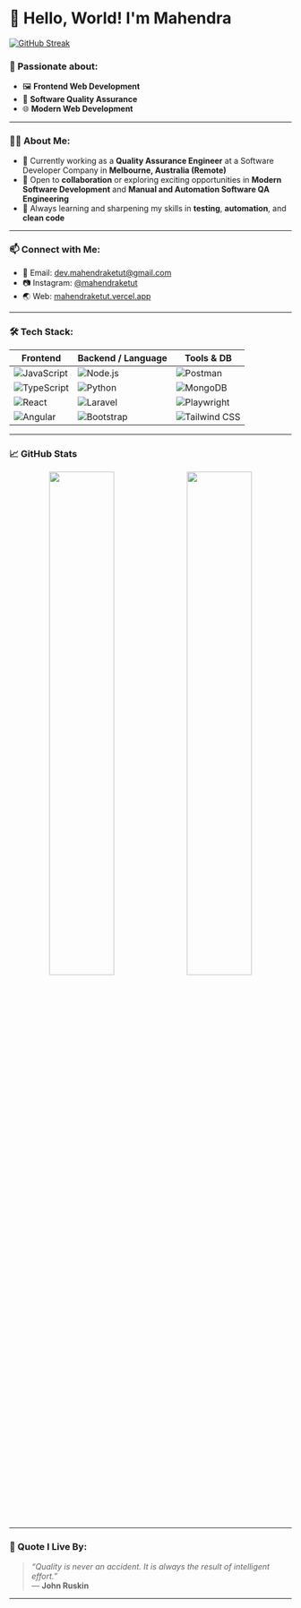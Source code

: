 # 👋 Hello, World! I'm Mahendra

[![GitHub Streak](https://streak-stats.demolab.com/?user=mahendraketut&theme=tokyonight)](https://git.io/streak-stats)

### 🚀 Passionate about:
- 🖼️ **Frontend Web Development**
- 🧪 **Software Quality Assurance**
- 🌐 **Modern Web Development**

---

### 👨‍💻 About Me:
- 🎯 Currently working as a **Quality Assurance Engineer** at a Software Developer Company in **Melbourne, Australia (Remote)** 
- 🤝 Open to **collaboration** or exploring exciting opportunities in **Modern Software Development** and **Manual and Automation Software QA Engineering**  
- 🌱 Always learning and sharpening my skills in **testing**, **automation**, and **clean code**

---

### 📫 Connect with Me:
- 📧 Email: [dev.mahendraketut@gmail.com](mailto:dev.mahendraketut@gmail.com)  
- 📷 Instagram: [@mahendraketut](https://instagram.com/mahendraketut)
- 🌏 Web: [mahendraketut.vercel.app](https://mahendraketut.vercel.app)

---

### 🛠️ Tech Stack:
| Frontend | Backend / Language | Tools & DB |
|----------|--------------------|------------|
| ![JavaScript](https://img.shields.io/badge/-JavaScript-F7DF1E?style=flat&logo=javascript&logoColor=black) | ![Node.js](https://img.shields.io/badge/-Node.js-339933?style=flat&logo=node.js&logoColor=white) | ![Postman](https://img.shields.io/badge/-Postman-FF6C37?style=flat&logo=postman&logoColor=white) |
| ![TypeScript](https://img.shields.io/badge/-TypeScript-3178C6?style=flat&logo=typescript&logoColor=white) | ![Python](https://img.shields.io/badge/-Python-3776AB?style=flat&logo=python&logoColor=white) | ![MongoDB](https://img.shields.io/badge/-MongoDB-47A248?style=flat&logo=mongodb&logoColor=white) |
| ![React](https://img.shields.io/badge/-React-61DAFB?style=flat&logo=react&logoColor=black) | ![Laravel](https://img.shields.io/badge/-Laravel-FF2D20?style=flat&logo=laravel&logoColor=white) | ![Playwright](https://img.shields.io/badge/-Playwright-2D2D2D?style=flat&logo=playwright&logoColor=white) |
| ![Angular](https://img.shields.io/badge/-Angular-DD0031?style=flat&logo=angular&logoColor=white) | ![Bootstrap](https://img.shields.io/badge/-Bootstrap-7952B3?style=flat&logo=bootstrap&logoColor=white) | ![Tailwind CSS](https://img.shields.io/badge/-TailwindCSS-06B6D4?style=flat&logo=tailwindcss&logoColor=white) |



---

### 📈 GitHub Stats

<p align="center">
  <img src="https://github-readme-stats.vercel.app/api?username=mahendraketut&show_icons=true&theme=react&hide_border=true&hide=contribs" width="48%" />
  <img src="https://github-readme-stats.vercel.app/api/top-langs/?username=mahendraketut&layout=compact&theme=react&hide_border=true" width="48%" />
</p>

</p>

---

### 💬 Quote I Live By:
> *“Quality is never an accident. It is always the result of intelligent effort.”*  
> — **John Ruskin**

---

<!--
Thank you for visiting my GitHub profile!
-->
